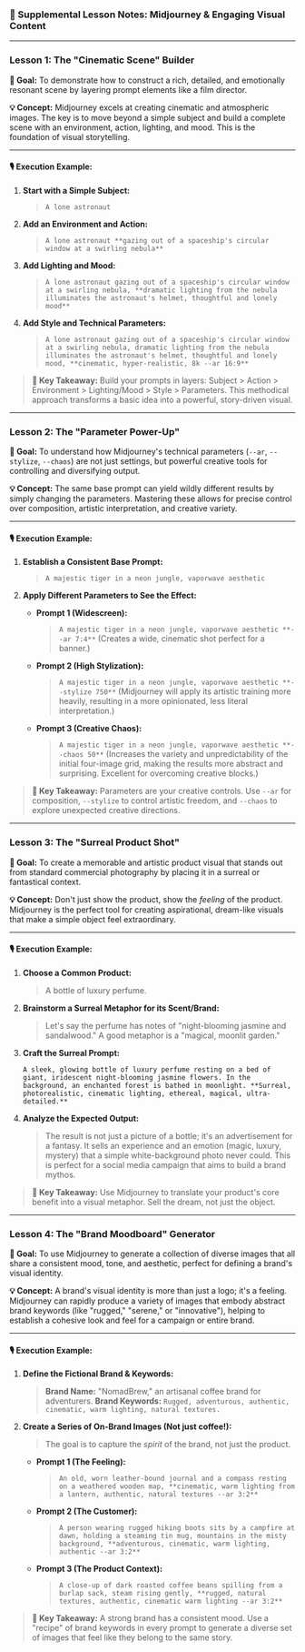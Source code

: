 ### 📝 Supplemental Lesson Notes: Midjourney & Engaging Visual Content

---

### **Lesson 1: The "Cinematic Scene" Builder**

**🎯 Goal:** To demonstrate how to construct a rich, detailed, and emotionally resonant scene by layering prompt elements like a film director.

**💡 Concept:** Midjourney excels at creating cinematic and atmospheric images. The key is to move beyond a simple subject and build a complete scene with an environment, action, lighting, and mood. This is the foundation of visual storytelling.

---

#### **🎙️ Execution Example:**

1.  **Start with a Simple Subject:**

    > `A lone astronaut`

2.  **Add an Environment and Action:**

    > `A lone astronaut **gazing out of a spaceship's circular window at a swirling nebula**`

3.  **Add Lighting and Mood:**

    > `A lone astronaut gazing out of a spaceship's circular window at a swirling nebula, **dramatic lighting from the nebula illuminates the astronaut's helmet, thoughtful and lonely mood**`

4.  **Add Style and Technical Parameters:**
    > `A lone astronaut gazing out of a spaceship's circular window at a swirling nebula, dramatic lighting from the nebula illuminates the astronaut's helmet, thoughtful and lonely mood, **cinematic, hyper-realistic, 8k --ar 16:9**`

> **🔑 Key Takeaway:** Build your prompts in layers: Subject > Action > Environment > Lighting/Mood > Style > Parameters. This methodical approach transforms a basic idea into a powerful, story-driven visual.

---

### **Lesson 2: The "Parameter Power-Up"**

**🎯 Goal:** To understand how Midjourney's technical parameters (`--ar`, `--stylize`, `--chaos`) are not just settings, but powerful creative tools for controlling and diversifying output.

**💡 Concept:** The same base prompt can yield wildly different results by simply changing the parameters. Mastering these allows for precise control over composition, artistic interpretation, and creative variety.

---

#### **🎙️ Execution Example:**

1.  **Establish a Consistent Base Prompt:**

    > `A majestic tiger in a neon jungle, vaporwave aesthetic`

2.  **Apply Different Parameters to See the Effect:**

    - **Prompt 1 (Widescreen):**

      > `A majestic tiger in a neon jungle, vaporwave aesthetic **--ar 7:4**`
      > (Creates a wide, cinematic shot perfect for a banner.)

    - **Prompt 2 (High Stylization):**

      > `A majestic tiger in a neon jungle, vaporwave aesthetic **--stylize 750**`
      > (Midjourney will apply its artistic training more heavily, resulting in a more opinionated, less literal interpretation.)

    - **Prompt 3 (Creative Chaos):**
      > `A majestic tiger in a neon jungle, vaporwave aesthetic **--chaos 50**`
      > (Increases the variety and unpredictability of the initial four-image grid, making the results more abstract and surprising. Excellent for overcoming creative blocks.)

> **🔑 Key Takeaway:** Parameters are your creative controls. Use `--ar` for composition, `--stylize` to control artistic freedom, and `--chaos` to explore unexpected creative directions.

---

### **Lesson 3: The "Surreal Product Shot"**

**🎯 Goal:** To create a memorable and artistic product visual that stands out from standard commercial photography by placing it in a surreal or fantastical context.

**💡 Concept:** Don't just show the product, show the _feeling_ of the product. Midjourney is the perfect tool for creating aspirational, dream-like visuals that make a simple object feel extraordinary.

---

#### **🎙️ Execution Example:**

1.  **Choose a Common Product:**

    > A bottle of luxury perfume.

2.  **Brainstorm a Surreal Metaphor for its Scent/Brand:**

    > Let's say the perfume has notes of "night-blooming jasmine and sandalwood." A good metaphor is a "magical, moonlit garden."

3.  **Craft the Surreal Prompt:**

    ```text
    A sleek, glowing bottle of luxury perfume resting on a bed of giant, iridescent night-blooming jasmine flowers. In the background, an enchanted forest is bathed in moonlight. **Surreal, photorealistic, cinematic lighting, ethereal, magical, ultra-detailed.**
    ```

4.  **Analyze the Expected Output:**
    > The result is not just a picture of a bottle; it's an advertisement for a fantasy. It sells an experience and an emotion (magic, luxury, mystery) that a simple white-background photo never could. This is perfect for a social media campaign that aims to build a brand mythos.

> **🔑 Key Takeaway:** Use Midjourney to translate your product's core benefit into a visual metaphor. Sell the dream, not just the object.

---

### **Lesson 4: The "Brand Moodboard" Generator**

**🎯 Goal:** To use Midjourney to generate a collection of diverse images that all share a consistent mood, tone, and aesthetic, perfect for defining a brand's visual identity.

**💡 Concept:** A brand's visual identity is more than just a logo; it's a feeling. Midjourney can rapidly produce a variety of images that embody abstract brand keywords (like "rugged," "serene," or "innovative"), helping to establish a cohesive look and feel for a campaign or entire brand.

---

#### **🎙️ Execution Example:**

1.  **Define the Fictional Brand & Keywords:**

    > **Brand Name:** "NomadBrew," an artisanal coffee brand for adventurers.
    > **Brand Keywords:** `Rugged, adventurous, authentic, cinematic, warm lighting, natural textures.`

2.  **Create a Series of On-Brand Images (Not just coffee!):**

    > The goal is to capture the _spirit_ of the brand, not just the product.

    - **Prompt 1 (The Feeling):**
      > `An old, worn leather-bound journal and a compass resting on a weathered wooden map, **cinematic, warm lighting from a lantern, authentic, natural textures --ar 3:2**`
    - **Prompt 2 (The Customer):**
      > `A person wearing rugged hiking boots sits by a campfire at dawn, holding a steaming tin mug, mountains in the misty background, **adventurous, cinematic, warm lighting, authentic --ar 3:2**`
    - **Prompt 3 (The Product Context):**
      > `A close-up of dark roasted coffee beans spilling from a burlap sack, steam rising gently, **rugged, natural textures, authentic, cinematic warm lighting --ar 3:2**`

> **🔑 Key Takeaway:** A strong brand has a consistent mood. Use a "recipe" of brand keywords in every prompt to generate a diverse set of images that feel like they belong to the same story.
